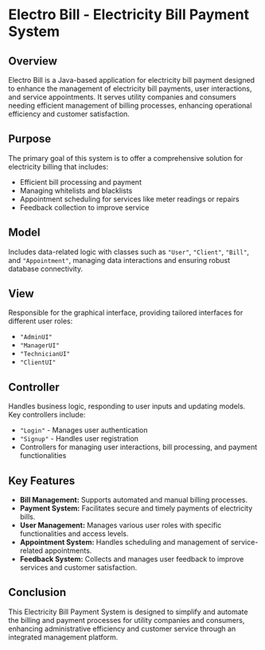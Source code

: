 # Electro Bill - Electricity Bill Payment System

## Overview

Electro Bill is a Java-based application for electricity bill payment designed to enhance the management of electricity bill payments, user interactions, and service appointments. It serves utility companies and consumers needing efficient management of billing processes, enhancing operational efficiency and customer satisfaction.

## Purpose

The primary goal of this system is to offer a comprehensive solution for electricity billing that includes:

- Efficient bill processing and payment
- Managing whitelists and blacklists
- Appointment scheduling for services like meter readings or repairs
- Feedback collection to improve service

## Model

Includes data-related logic with classes such as `"User"`, `"Client"`, `"Bill"`, and `"Appointment"`, managing data interactions and ensuring robust database connectivity.

## View

Responsible for the graphical interface, providing tailored interfaces for different user roles:

- `"AdminUI"`
- `"ManagerUI"`
- `"TechnicianUI"`
- `"ClientUI"`

## Controller

Handles business logic, responding to user inputs and updating models. Key controllers include:

- `"Login"` - Manages user authentication
- `"Signup"` - Handles user registration
- Controllers for managing user interactions, bill processing, and payment functionalities

## Key Features

- **Bill Management:** Supports automated and manual billing processes.
- **Payment System:** Facilitates secure and timely payments of electricity bills.
- **User Management:** Manages various user roles with specific functionalities and access levels.
- **Appointment System:** Handles scheduling and management of service-related appointments.
- **Feedback System:** Collects and manages user feedback to improve services and customer satisfaction.

## Conclusion

This Electricity Bill Payment System is designed to simplify and automate the billing and payment processes for utility companies and consumers, enhancing administrative efficiency and customer service through an integrated management platform.

